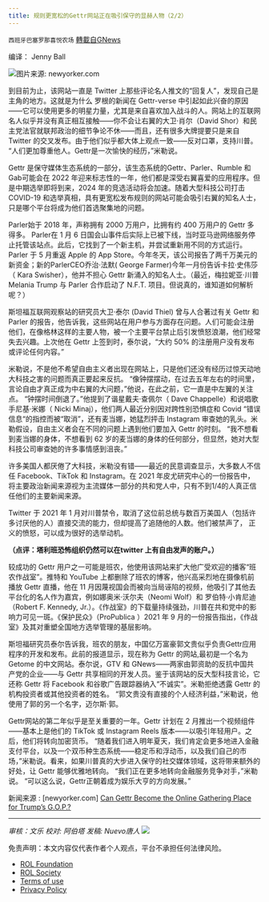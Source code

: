 ```yaml
---
title: 规则更宽松的Gettr网站正在吸引保守的显赫人物（2/2）
---
```

`西班牙巴塞罗那喜悦农场` [轉載自GNews](https://gnews.org/zh-hans/1854247/)

编译： Jenny Ball

![](https://assets.gnews.org/wp-content/uploads/2022/01/屏幕截图-2022-01-13-094947.jpg)图片来源: newyorker.com

到目前为止，该网站一直是 Twitter 上那些评论名人推文的“回复人”，发现自己是主角的地方。这就是为什么 罗根的新闻在 Gettr-verse 中引起如此兴奋的原因——它可以使用更多的明星力量，尤其是来自喜欢加入战斗的人。网站上的互联网名人似乎并没有真正相互接触——你不会让右翼的大卫·肖尔（David Shor）和民主党法官就联邦政治的细节争论不休——而且，还有很多大牌提要只是来自 Twitter 的交叉发布。由于他们似乎都大体上观点一致——反对口罩，支持川普。 “人们更加尊重他人。Gettr是一次愉快的经历，”米勒说。

Gettr 是保守媒体生态系统的一部分，该生态系统的Gettr、Parler、Rumble 和 Gab可能会在 2022 年迎来标志性的一年，他们都是深受右翼喜爱的应用程序。但是中期选举即将到来，2024 年的竞选活动将会加速。随着大型科技公司打击 COVID-19 和选举真相，具有更宽松发布规则的网站可能会吸引右翼的知名人士，只是哪个平台将成为他们首选聚集地的问题。

Parler始于 2018 年，声称拥有 2000 万用户，比拥有约 400 万用户的 Gettr 多得多。 Parler在 1 月 6 日国会山事件后实际上已被下线，当时亚马逊网络服务停止托管该站点。此后，它找到了一个新主机，并尝试重新用不同的方式运行。Parler 于 5 月重返 Apple 的 App Store。今年冬天，该公司报告了两千万美元的新资金；新的ParlerCEO乔治·法默( George Farmer)今年一月份告诉卡拉·史伟莎（ Kara Swisher），他并不担心 Gettr 新涌入的知名人士。（最近，梅拉妮亚·川普Melania Trump 与 Parler 合作启动了 N.F.T. 项目。但说真的，谁知道如何解析呢？）

斯坦福互联网观察站的研究员大卫·泰尔 (David Thiel) 曾与人合著过有关 Gettr 和 Parler 的报告，他告诉我，这些网站在用户参与方面存在问题。人们可能会注册他们，在像格林这样的主要人物，被一个主要平台禁止后引发愤怒浪潮，他们经常失去兴趣。上次他在 Gettr 上签到时，泰尔说，“大约 50% 的注册用户没有发布或评论任何内容。”

米勒说，不是他不希望自由主义者出现在网站上，只是他们还没有经历过惊天动地大科技之害的问题而真正要起来反抗。 “像钟摆摆动，在过去五年左右的时间里，言论自由才真正成为中右翼的大问题，”他说，在此之前，它一直是中左翼的关注点。 “钟摆时间倒退了。”他提到了谐星戴夫·查佩尔（ Dave Chappelle）和说唱歌手尼基·米娜（ Nicki Minaj），他们两人最近分别因对跨性别恐惧症和 Covid “错误信息“的指控而被“取消”，还有麦当娜，她猛烈抨击 Instagram 审查她的乳头。米勒假设，自由主义者会在不同的问题上遇到他们要加入 Gettr 的时刻。 “我不想看到麦当娜的身体，不想看到 62 岁的麦当娜的身体的任何部分，但显然，她对大型科技公司审查她的许多事情感到沮丧。”

许多美国人都厌倦了大科技，米勒没有错——最近的民意调查显示，大多数人不信任 Facebook、TikTok 和 Instagram。在 2021 年皮尤研究中心的一份报告中，将主要政治新闻来源视为主流媒体一部分的共和党人中，只有不到1/4的人真正信任他们的主要新闻来源。

Twitter 于 2021 年 1 月对川普禁令，取消了这位前总统与数百万美国人（包括许多讨厌他的人）直接交流的能力，但却提高了追随他的人数。他们被禁声了， 正义的愤怒，可以成为很好的选举动机。

**（点评：塔利班恐怖组织仍然可以在twitter 上有自由发声的账户。）**

较成功的 Gettr 用户之一可能是班农，他使用该网站来扩大他广受欢迎的播客“班农作战室”。推特和 YouTube 上都删除了班农的博客，他兴高采烈地在摄像机前播放 Gettr 直播，他在 11 月因蔑视国会而被向当局诬陷的视频，他吸引了其他去平台化的名人作为嘉宾，例如娜奥米·沃尔夫（Neomi Wolf）和 罗伯特·小肯尼迪（Robert F. Kennedy, Jr.）。《作战室》的下载量持续强劲，川普在共和党中的影响力可见一斑。《保护民众》（ProPublica ）2021 年 9 月的一份报告指出，《作战室》及其对重塑全国地方选举管理的基层影响。

斯坦福研究员泰尔告诉我，班农的朋友，中国亿万富豪郭文贵似乎负责Gettr应用程序的开发和发布。此前的报道显示，现在称为 Gettr 的网站,最初是一个名为 Getome 的中文网站。泰尔说，GTV 和 GNews——两家由郭资助的反抗中国共产党的企业——与 Gettr 共享相同的开发人员。鉴于该网站的反大型科技言论，它还称 Gettr 将 Facebook 和谷歌广告跟踪器纳入“不诚实”。米勒拒绝透露 Gettr 的机构投资者或其他投资者的姓名。 “郭文贵没有直接的个人经济利益，”米勒说，他使用了郭的另一个名字，迈尔斯·郭。

Gettr网站的第二年似乎是至关重要的一年。Gettr 计划在 2 月推出一个视频组件——基本上是他们的 TikTok 或 Instagram Reels 版本——以吸引年轻用户。之后，他们将转向加密货币。 “随着我们进入明年夏天，我们肯定会更多地进入金融支付平台，以及一个双币种生态系统——稳定币和浮动币，以及我们自己的市场，”米勒说。看来，如果川普真的大步进入保守的社交媒体领域，这将带来额外的好处，让 Gettr 能够优雅地转向。 “我们正在更多地转向金融服务竞争对手，”米勒说。 “可以这么说，Gettr正朝着成为娱乐大亨的方向发展。”

新闻来源 : [newyorker.com] [Can Gettr Become the Online Gathering Place for Trump’s G.O.P.?](https://www.newyorker.com/news/annals-of-communications/can-gettr-become-the-online-gathering-place-for-trumps-gop)

* * *

*审核：文乐
校对: 阿伯塔
发稿: Nuevo唐人*
![](https://assets.gnews.org/wp-content/uploads/2022/01/GNEWS_CH.-1-3.jpeg)
 

免责声明：本文内容仅代表作者个人观点，平台不承担任何法律风险。

- [ROL Foundation](https://rolfoundation.org/)
- [ROL Society](https://rolsociety.org/)
- [Terms of use](https://gnews.org/terms-of-use-3/)
- [Privacy Policy](https://gnews.org/privacy-policy/)
